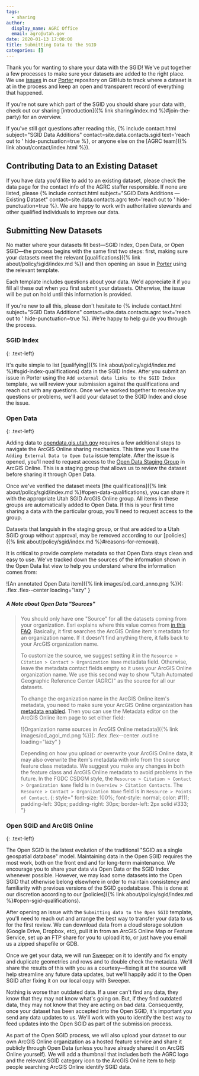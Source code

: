 ```yaml
---
tags:
  - sharing
author:
  display_name: AGRC Office
  email: agrc@utah.gov
date: 2020-01-13 17:00:00
title: Submitting Data to the SGID
categories: []
---
```


Thank you for wanting to share your data with the SGID! We've put together a few processes to make sure your datasets are added to the right place. We use [issues](https://guides.github.com/features/issues/) in our [Porter](https://github.com/agrc/porter/issues) repository on GitHub to track where a dataset is at in the process and keep an open and transparent record of everything that happened.

If you're not sure which part of the SGID you should share your data with, check out our sharing [introduction]({% link sharing/index.md %}#join-the-party) for an overview.

If you've still got questions after reading this, {% include contact.html subject="SGID Data Additions" contact=site.data.contacts.sgid text='reach out to ' hide-punctuation=true %}, or anyone else on the [AGRC team]({% link about/contact/index.html %}).

## Contributing Data to an Existing Dataset

If you have data you'd like to add to an existing dataset, please check the data page for the contact info of the AGRC staffer responsible. If none are listed, please {% include contact.html subject="SGID Data Additions — Existing Dataset" contact=site.data.contacts.agrc text='reach out to ' hide-punctuation=true %}. We are happy to work with authoritative stewards and other qualified individuals to improve our data.

## Submitting New Datasets

No matter where your datasets fit best—SGID Index, Open Data, or Open SGID—the process begins with the same first two steps: first, making sure your datasets meet the relevant [qualifications]({% link about/policy/sgid/index.md %}) and then opening an issue in [Porter](https://github.com/agrc/porter/issues) using the relevant template.

Each template includes questions about your data. We'd appreciate it if you fill all these out when you first submit your datasets. Otherwise, the issue will be put on hold until this information is provided.

If you're new to all this, please don't hesitate to {% include contact.html subject="SGID Data Additions" contact=site.data.contacts.agrc text='reach out to ' hide-punctuation=true %}. We're happy to help guide you through the process.

### SGID Index
{: .text-left}

It's quite simple to list [qualifying]({% link about/policy/sgid/index.md %}#sgid-index-qualifications) data in the SGID Index. After you submit an issue in Porter using the `Add external data links to the SGID Index` template, we will review your submission against the qualifications and reach out with any questions. Once we've worked together to resolve any questions or problems, we'll add your dataset to the SGID Index and close the issue.

### Open Data
{: .text-left}

Adding data to [opendata.gis.utah.gov](https://opendata.gis.utah.gov) requires a few additional steps to navigate the ArcGIS Online sharing mechanics. This time you'll use the `Adding External Data to Open Data` issue template. After the issue is opened, you'll need to request access to the [Open Data Staging Group](https://utah.maps.arcgis.com/home/group.html?id=3d3bd0d238f24f45b2c4b84f1015a317) in ArcGIS Online. This is a staging group that allows us to review the dataset before sharing it through Open Data.

Once we've verified the dataset meets [the qualifications]({% link about/policy/sgid/index.md %}#open-data-qualifications), you can share it with the appropriate Utah SGID ArcGIS Online group. All items in these groups are automatically added to Open Data. If this is your first time sharing a data with the particular group, you'll need to request access to the group.

Datasets that languish in the staging group, or that are added to a Utah SGID group without approval, may be removed according to our [policies]({% link about/policy/sgid/index.md %}#reasons-for-removal).

It is critical to provide complete metadata so that Open Data stays clean and easy to use. We've tracked down the sources of the information shown in the Open Data list view to help you understand where the information comes from:

![An annotated Open Data item]({% link images/od_card_anno.png %}){: .flex .flex--center loading="lazy" }

##### A Note about Open Data "Sources"

> You should only have one "Source" for all the datasets coming from your organization. Esri explains where this value comes from [in this FAQ](https://doc.arcgis.com/en/hub/get-started/frequently-asked-questions.htm#GUID-9843B713-46D2-4938-A961-EC0CD81AE410). Basically, it first searches the ArcGIS Online item's metadata for an organization name. If it doesn't find anything there, it falls back to your ArcGIS organization name.
>
> To customize the source, we suggest setting it in the `Resource > Citation > Contact > Organization Name` metadata field. Otherwise, leave the metadata contact fields empty so it uses your ArcGIS Online organization name. We use this second way to show "Utah Automated Geographic Reference Center (AGRC)" as the source for all our datasets.
>
> To change the organization name in the ArcGIS Online item's metadata, you need to make sure your ArcGIS Online organization has [metadata enabled](https://doc.arcgis.com/en/arcgis-online/administer/configure-details.htm#ESRI_SECTION1_7FE1F060E03046E692BB36E5F6E3B2AE). Then you can use the Metadata editor on the ArcGIS Online item page to set either field:
>
>![Organization name sources in ArcGIS Online metadata]({% link images/od_agol_md.png %}){: .flex .flex--center .outline loading="lazy" }
>
> Depending on how you upload or overwrite your ArcGIS Online data, it may also overwrite the item's metadata with info from the source feature class metadata. We suggest you make any changes in both the feature class and ArcGIS Online metadata to avoid problems in the future. In the FGDC CSDGM style, the `Resource > Citation > Contact > Organization Name` field is in `Overview > Citation Contacts`. The `Resource > Contact > Organization Name` field is in `Resource > Points of Contact`.
{: style="
    font-size: 100%;
    font-style: normal;
    color: #111;
    padding-left: 30px;
    padding-right: 30px;
    border-left: 2px solid #333;
    "}

### Open SGID and ArcGIS Online
{: .text-left}

The Open SGID is the latest evolution of the traditional "SGID as a single geospatial database" model. Maintaining data in the Open SGID requires the most work, both on the front end and for long-term maintenance. We encourage you to share your data via Open Data or the SGID Index whenever possible. However, we may load some datasets into the Open SGID that otherwise belong elsewhere in order to maintain consistency and familiarity with previous versions of the SGID geodatabase. This is done at our discretion according to our [policies]({% link about/policy/sgid/index.md %}#open-sgid-qualifications).

After opening an issue with the `Submitting data to the Open SGID` template, you'll need to reach out and arrange the best way to transfer your data to us for the first review. We can download data from a cloud storage solution (Google Drive, Dropbox, etc), pull it in from an ArcGIS Online Map or Feature Service, set up an FTP share for you to upload it to, or just have you email us a zipped shapefile or GDB.

Once we get your data, we will run [Sweeper](https://github.com/agrc/sweeper) on it to identify and fix empty and duplicate geometries and rows and to double check the metadata. We'll share the results of this with you as a courtesy—fixing it at the source will help streamline any future data updates, but we'll happily add it to the Open SGID after fixing it on our local copy with Sweeper.

Nothing is worse than outdated data. If a user can't find any data, they know that they may not know what's going on. But, if they find outdated data, they may not know that they are acting on bad data. Consequently, once your dataset has been accepted into the Open SGID, it's important you send any data updates to us. We'll work with you to identify the best way to feed updates into the Open SGID as part of the submission process.

As part of the Open SGID process, we will also upload your dataset to our own ArcGIS Online organization as a hosted feature service and share it publicly through Open Data (unless you have already shared it on ArcGIS Online yourself). We will add a thumbnail that includes both the AGRC logo and the relevant SGID category icon to the ArcGIS Online item to help people searching ArcGIS Online identify SGID data.
